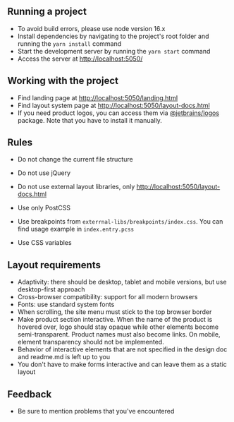 ## Running a project
- To avoid build errors, please use node version 16.x
- Install dependencies by navigating to the project's root folder and running the `yarn install` command
- Start the development server by running the `yarn start` command
- Access the server at [http://localhost:5050/](http://localhost:5050/)

## Working with the project
- Find landing page at [http://localhost:5050/landing.html](http://localhost:5050/landing.html)
- Find layout system page at [http://localhost:5050/layout-docs.html](http://localhost:5050/layout-docs.html)
- If you need product logos, you can access them via [@jetbrains/logos](https://www.npmjs.com/package/@jetbrains/logos) package. Note that you have to install it manually.

## Rules
- Do not change the current file structure
- Do not use jQuery
- Do not use external layout libraries, only [http://localhost:5050/layout-docs.html](http://localhost:5050/layout-docs.html)


- Use only PostCSS
- Use breakpoints from `exterrnal-libs/breakpoints/index.css`. You can find usage example in `index.entry.pcss`
- Use CSS variables

## Layout requirements 
- Adaptivity: there should be desktop, tablet and mobile versions, but use desktop-first approach
- Cross-browser compatibility: support for all modern browsers
- Fonts: use standard system fonts
- When scrolling, the site menu must stick to the top browser border
- Make product section interactive. When the name of the product is hovered over, logo should stay opaque while other elements become semi-transparent. Product names must also become links. On mobile, element transparency should not be implemented. 
- Behavior of interactive elements that are not specified in the design doc and readme.md is left up to you
- You don't have to make forms interactive and can leave them as a static layout

## Feedback
- Be sure to mention problems that you've encountered
